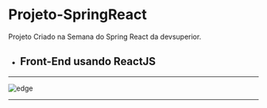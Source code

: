 # Projeto-SpringReact
Projeto Criado na Semana do Spring React da devsuperior.

- ## Front-End usando ReactJS
---
![edge](https://user-images.githubusercontent.com/78637454/132753595-2c2ae086-fbb5-45ab-9ee2-78eebb63b44f.JPG)

---
